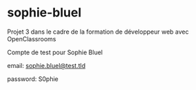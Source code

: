 # sophie-bluel

Projet 3 dans le cadre de la formation de développeur web avec OpenClassrooms

Compte de test pour Sophie Bluel

email: sophie.bluel@test.tld

password: S0phie 
